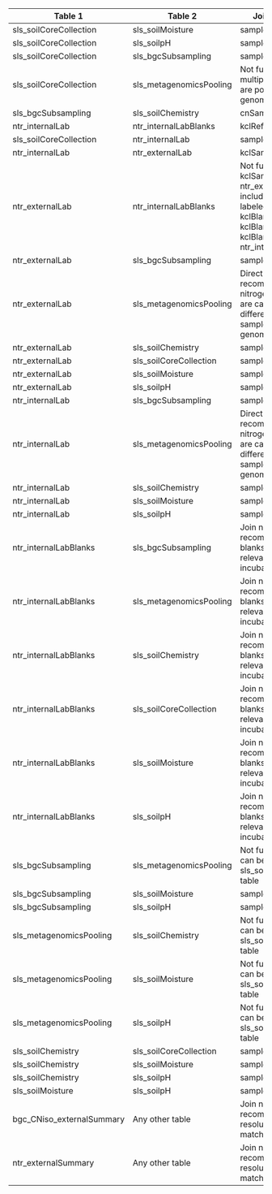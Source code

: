 |Table 1|Table 2|Join by field(s)|
|------------------------|------------------------|-------------------------------|
sls_soilCoreCollection|sls_soilMoisture|sampleID
sls_soilCoreCollection|sls_soilpH|sampleID
sls_soilCoreCollection|sls_bgcSubsampling|sampleID
sls_soilCoreCollection|sls_metagenomicsPooling|Not fully automatable: multiple sampleIDs are pooled into genomicsPooledIDList
sls_bgcSubsampling|sls_soilChemistry|cnSampleID
ntr_internalLab|ntr_internalLabBlanks|kclReferenceID
sls_soilCoreCollection|ntr_internalLab|sampleID
ntr_internalLab|ntr_externalLab|kclSampleID
ntr_externalLab|ntr_internalLabBlanks|Not fully automatable: kclSampleID in ntr\_externalLab includes samples labeled as kclBlank1ID, kclBlank2ID, and kclBlank3ID in ntr\_internalLabBlanks
ntr_externalLab|sls_bgcSubsampling|sampleID
ntr_externalLab|sls_metagenomicsPooling|Direct join not recommended: nitrogen incubations are carried out on a different set of samples from genomic sequencing
ntr_externalLab|sls_soilChemistry|sampleID
ntr_externalLab|sls_soilCoreCollection|sampleID
ntr_externalLab|sls_soilMoisture|sampleID
ntr_externalLab|sls_soilpH|sampleID
ntr_internalLab|sls_bgcSubsampling|sampleID
ntr_internalLab|sls_metagenomicsPooling|Direct join not recommended: nitrogen incubations are carried out on a different set of samples from genomic sequencing
ntr_internalLab|sls_soilChemistry|sampleID
ntr_internalLab|sls_soilMoisture|sampleID
ntr_internalLab|sls_soilpH|sampleID
ntr_internalLabBlanks|sls_bgcSubsampling|Join not recommended: lab blanks are only relevant to nitrogen incubation samples
ntr_internalLabBlanks|sls_metagenomicsPooling|Join not recommended: lab blanks are only relevant to nitrogen incubation samples
ntr_internalLabBlanks|sls_soilChemistry|Join not recommended: lab blanks are only relevant to nitrogen incubation samples
ntr_internalLabBlanks|sls_soilCoreCollection|Join not recommended: lab blanks are only relevant to nitrogen incubation samples
ntr_internalLabBlanks|sls_soilMoisture|Join not recommended: lab blanks are only relevant to nitrogen incubation samples
ntr_internalLabBlanks|sls_soilpH|Join not recommended: lab blanks are only relevant to nitrogen incubation samples
sls_bgcSubsampling|sls_metagenomicsPooling|Not fully automatable: can be joined via the sls_soilCoreCollection table
sls_bgcSubsampling|sls_soilMoisture|sampleID
sls_bgcSubsampling|sls_soilpH|sampleID
sls_metagenomicsPooling|sls_soilChemistry|Not fully automatable: can be joined via the sls_soilCoreCollection table
sls_metagenomicsPooling|sls_soilMoisture|Not fully automatable: can be joined via the sls_soilCoreCollection table
sls_metagenomicsPooling|sls_soilpH|Not fully automatable: can be joined via the sls_soilCoreCollection table
sls_soilChemistry|sls_soilCoreCollection|sampleID
sls_soilChemistry|sls_soilMoisture|sampleID
sls_soilChemistry|sls_soilpH|sampleID
sls_soilMoisture|sls_soilpH|sampleID
bgc\_CNiso\_externalSummary|Any other table|Join not recommended. Data resolution does not match other tables.
ntr_externalSummary|Any other table|Join not recommended. Data resolution does not match other tables.
